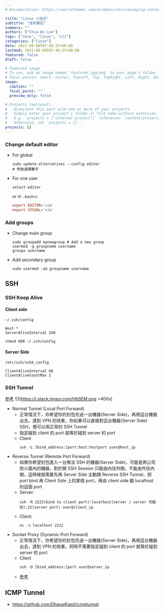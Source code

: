 ```yaml
---
# Documentation: https://sourcethemes.com/academic/docs/managing-content/

title: "Linux 小指令"
subtitle: "技術筆記"
summary: ""
authors: ["Chia-An Lee"]
tags: ["note", "linux", "cli"]
categories: ["linux"]
date: 2021-08-09T07:48:37+08:00
lastmod: 2021-08-09T07:48:37+08:00
featured: false
draft: false

# Featured image
# To use, add an image named `featured.jpg/png` to your page's folder.
# Focal points: Smart, Center, TopLeft, Top, TopRight, Left, Right, BottomLeft, Bottom, BottomRight.
image:
  caption: ""
  focal_point: ""
  preview_only: false

# Projects (optional).
#   Associate this post with one or more of your projects.
#   Simply enter your project's folder or file name without extension.
#   E.g. `projects = ["internal-project"]` references `content/project/deep-learning/index.md`.
#   Otherwise, set `projects = []`.
projects: []
---
```


### Change default editor
- For global
  ```shell=
  sudo update-alternatives --config editor
  # 然後選擇數字
  ```
- For one user
  ```shell
  select-editor
  ```
  or
  in `.bashrc`
  ```rc
  export EDITOR='vim'
  export VISUAL='vim'
  ```

### Add groups
- Change main group
  ```shell=
  sudo groupadd mynewgroup # Add a new group
  usermod -g groupname username
  groups username
  ```
- Add secondary group
  ```shell=
  sudo usermod -aG groupname username
  ```

## SSH

### SSH Keep Alive

#### Client side
`~/.ssh/config`
```shell=
Host *
ServerAliveInterval 240
```
`chmod 600 ~/.ssh/config`

#### Server Side
`/etc/ssh/sshd_config`
```shell=
ClientAliveInterval 60
ClientAliveCountMax 2
```

### SSH Tunnel
[參考](https://unix.stackexchange.com/questions/46235/how-does-reverse-ssh-tunneling-work)
![](https://i.stack.imgur.com/HbSEM.png =400x)
- Normal Tunnel (Local Port Forward)
  - 正常情況下，你希望你的封包先過一台機器(Server Side)，再用這台機器出去，達到 VPN 的效果，你如果可以直接對這台機器(Server Side) SSH，便可以用正常的 SSH Tunnel
  - 指定碰到 client 的 port 就等於碰到 server 的 port
  - Client
    ```
    ssh -L [bind_address:]port:host:hostport user@host_ip
    ```
- Reverse Tunnel (Remote Port Forward)
  - 如果你希望封包進入一台無法 SSH 的機器(Server Side)，可能是再公司防火牆內的機器，對於開 SSH Session 只能由內往外開，不能由外往內開，這時候就需要先再 Server Side 主動開 Reverse SSH Tunnel，把 port bind 再 Client Side 上的某個 port，再由 client side 戳 localhost 的這個 port
  - Server:
    ```
    ssh -R 2222(bind to client port):localhost(server / server 可碰到):22(server port) user@client_ip
    ```
  - Client:
    ```
    nc -v localhost 2222
    ```
- Socket Proxy (Dynamic Port Forward)
  - 正常情況下，你希望你的封包先過一台機器(Server Side)，再用這台機器出去，達到 VPN 的效果，同時不需要指定碰到 client 的 port 就等於碰到 server 的 port
  - Client
    ```
    ssh -D [bind_address:]port user@server_ip
    ```
  - [參考](https://unix.stackexchange.com/questions/213213/difference-between-local-port-forwarding-and-dynamic-port-forwarding)

## ICMP Tunnel
- https://github.com/DhavalKapil/icmptunnel
